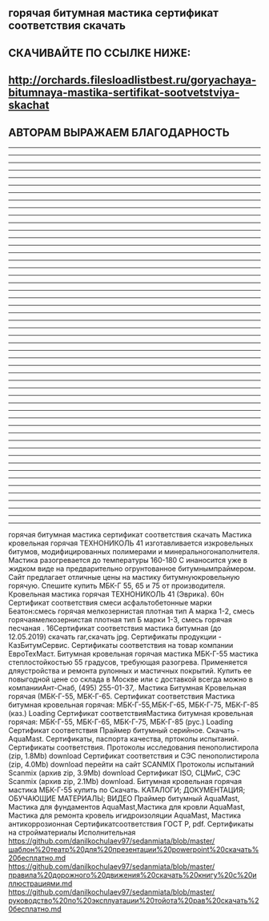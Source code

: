 горячая битумная мастика сертификат соответствия скачать
--------------------------------------------------
СКАЧИВАЙТЕ ПО ССЫЛКЕ НИЖЕ:
--------------------------------------------------
http://orchards.filesloadlistbest.ru/goryachaya-bitumnaya-mastika-sertifikat-sootvetstviya-skachat
--------------------------------------------------
АВТОРАМ ВЫРАЖАЕМ БЛАГОДАРНОСТЬ
--------------------------------------------------
--------------------------------------------------
--------------------------------------------------
--------------------------------------------------
--------------------------------------------------
--------------------------------------------------
--------------------------------------------------
--------------------------------------------------
--------------------------------------------------
--------------------------------------------------
--------------------------------------------------
--------------------------------------------------
--------------------------------------------------
--------------------------------------------------
--------------------------------------------------
--------------------------------------------------
--------------------------------------------------
--------------------------------------------------
--------------------------------------------------
--------------------------------------------------
--------------------------------------------------
--------------------------------------------------
--------------------------------------------------
--------------------------------------------------
--------------------------------------------------
--------------------------------------------------
--------------------------------------------------
--------------------------------------------------
--------------------------------------------------
--------------------------------------------------
--------------------------------------------------
--------------------------------------------------
--------------------------------------------------
--------------------------------------------------
--------------------------------------------------
--------------------------------------------------
--------------------------------------------------
--------------------------------------------------
--------------------------------------------------
--------------------------------------------------
--------------------------------------------------
--------------------------------------------------
--------------------------------------------------
--------------------------------------------------
--------------------------------------------------
--------------------------------------------------
--------------------------------------------------
--------------------------------------------------
--------------------------------------------------
--------------------------------------------------
--------------------------------------------------
--------------------------------------------------
горячая битумная мастика сертификат соответствия скачать Мастика кровельная горячая ТЕХНОНИКОЛЬ 41 изготавливается изкровельных битумов, модифицированных полимерами и минеральногонаполнителя.  Мастика разогревается до температуры 160-180 С инаносится уже в жидком виде на предварительно огрунтованное битумнымпраймером. Сайт  предлагает отличные цены на мастику битумнуюкровельную горячую. Спешите купить МБК-Г 55, 65 и 75 от производителя. Кровельная мастика горячая ТЕХНОНИКОЛЬ 41 (Эврика). 60н Сертификат соответствия смеси асфальтобетонные марки Беатон:смесь горячая мелкозернистая плотная тип А марка 1-2, смесь горячаямелкозернистая плотная тип Б марки 1-3, смесь горячая песчаная . 16Сертификат соответствия мастика битумная (до 12.05.2019) скачать rar,скачать jpg. Сертификаты продукции - КазБитумСервис. Сертификаты соответствия на товар компании ЕвроТехМаст. Битумная кровельная горячая мастика МБК-Г-55  мастика степлостойкостью 55 градусов, требующая разогрева. Применяется дляустройства и ремонта рулонных и мастичных покрытий. Купить ее повыгодной цене со склада в Москве или с доставкой всегда можно в компанииАнт-Снаб, (495) 255-01-37,. Мастика Битумная Кровельная горячая (МБК-Г-55, МБК-Г-65. Сертификат соответствия Мастика битумная кровельная горячая: МБК-Г-55,МБК-Г-65, МБК-Г-75, МБК-Г-85 (каз.) Loading Сертификат соответствияМастика битумная кровельная горячая: МБК-Г-55, МБК-Г-65, МБК-Г-75, МБК-Г-85 (рус.) Loading Сертификат соответствия Праймер битумный серийное. Скачать - AquaMast. Сертификаты, паспорта качества, пртоколы испытаний. Сертификаты соответствия. Протоколы исследования пенополистирола (zip, 1.8Mb)  download Сертификат соответствия и СЭС пенополистирола (zip, 4.0Mb)  download перейти на сайт SCANMIX  Протоколы испытаний Scanmix (архив zip, 3.9Mb)  download  Сертификат ISO, СЦМиС, СЭС Scanmix (архив zip, 2.1Mb) download. Битумная кровельная горячая мастика МБК-Г-55  купить по
Скачать. КАТАЛОГИ; ДОКУМЕНТАЦИЯ; ОБУЧАЮЩИЕ МАТЕРИАЛЫ; ВИДЕО Праймер битумный AquaMast, Мастика для фундаментов AquaMast,Мастика для кровли AquaMast, Мастика для ремонта кровель игидроизоляции AquaMast, Мастика антикоррозионная  Сертификатсоответствия ГОСТ Р, pdf. Сертификаты на стройматериалы  Исполнительная
https://github.com/danilkochulaev97/sedanmiata/blob/master/шаблон%20театр%20для%20презентации%20powerpoint%20скачать%20бесплатно.md
https://github.com/danilkochulaev97/sedanmiata/blob/master/правила%20дорожного%20движения%20скачать%20книгу%20с%20иллюстрациями.md
https://github.com/danilkochulaev97/sedanmiata/blob/master/руководство%20по%20эксплуатации%20тойота%20рав%20скачать%20бесплатно.md